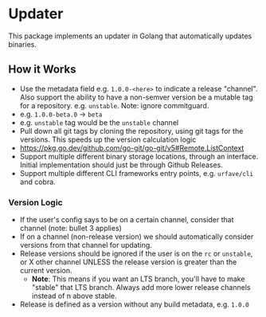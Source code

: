 # Updater

This package implements an updater in Golang that automatically updates binaries.

## How it Works

 * Use the metadata field e.g. `1.0.0-<here>` to indicate a release "channel". Also support the ability
   to have a non-semver version be a mutable tag for a repository. e.g. `unstable`. Note: ignore commitguard.
  * e.g. `1.0.0-beta.0` -> `beta`
  * e.g. `unstable` tag would be the `unstable` channel
 * Pull down all git tags by cloning the repository, using git tags for the versions. This speeds up the
   version calculation logic
  * https://pkg.go.dev/github.com/go-git/go-git/v5#Remote.ListContext
 * Support multiple different binary storage locations, through an interface. Initial implementation should just
   be through Github Releases. 
 * Support multiple different CLI frameworks entry points, e.g. `urfave/cli` and cobra.


### Version Logic

 * If the user's config says to be on a certain channel, consider that channel (note: bullet 3 applies)
 * If on a channel (non-release version) we should automatically consider versions from that channel for updating.
 * Release versions should be ignored if the user is on the `rc` or `unstable`, or X other channel UNLESS the release
   version is greater than the current version. 
    * **Note**: This means if you want an LTS branch, you'll have to make "stable" that LTS branch. Always add more lower release channels instead of n above stable.
 * Release is defined as a version without any build metadata, e.g. `1.0.0`
